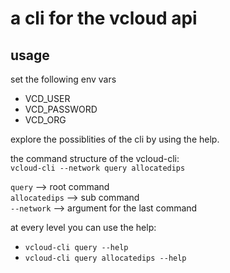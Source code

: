 # a cli for the vcloud api

## usage

set the following env vars
* VCD_USER
* VCD_PASSWORD
* VCD_ORG

explore the possiblities of the cli by using the help.  

the command structure of the vcloud-cli:  
`vcloud-cli --network query allocatedips`

`query` --> root command  
`allocatedips` --> sub command  
`--network` --> argument for the last command

at every level you can use the help:    
* `vcloud-cli query --help`
* `vcloud-cli query allocatedips --help`
